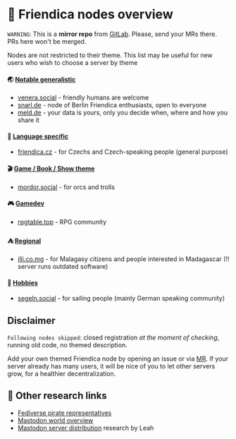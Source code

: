 
# :rabbit: Friendica nodes overview

`WARNING`: This is a __mirror repo__ from [GitLab](https://gitlab.com/distributopia/friendica-world-overview). Please, send your MRs there. PRs here won't be merged.

Nodes are not restricted to their theme. This list may be useful for new users who wish to choose a server by theme

#### :earth_asia: [Notable generalistic](#notable-generalistic)
* [venera.social](https://venera.social) - friendly humans are welcome
* [snarl.de](https://snarl.de) - node of Berlin Friendica enthusiasts, open to everyone
* [meld.de](https://meld.de) - your data is yours, only you decide when, where and how you share it

#### :flags: [Language specific](#languages)
* [friendica.cz](https://friendica.cz) - for Czechs and Czech-speaking people (general purpose)

#### :clapper: [Game / Book / Show theme](#entertainment)
* [mordor.social](https://mordor.social) - for orcs and trolls

#### :video_game: [Gamedev](#gamedev)
* [rpgtable.top](https://rpgtable.top) - RPG community

#### :tent: [Regional](#regional)
* [illi.co.mg](https://illi.co.mg) - for Malagasy citizens and people interested in Madagascar (!! server runs outdated software)

#### :telescope: [Hobbies](#hobbies)
* [segeln.social](https://segeln.social) - for sailing people (mainly German speaking community)

## Disclaimer
`Following nodes skipped`: closed registration *at the moment of checking*, running old code, no themed description.

Add your own themed Friendica node by opening an issue or via [MR](https://gitlab.com/distributopia/friendica-world-overview). If your server already has many users, it will be nice of you to let other servers grow, for a healthier decentralization.

## 🌟 Other research links
- [Fediverse pirate representatives](https://gitlab.com/distributopia/caramba)
- [Mastodon world overview](https://gitlab.com/distributopia/masto-world-overview)
- [Mastodon server distribution](https://chaos.social/@leah/99837391793032137) research by Leah
